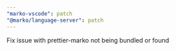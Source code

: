 ```yaml
---
"marko-vscode": patch
"@marko/language-server": patch
---
```


Fix issue with prettier-marko not being bundled or found
